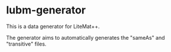 # lubm-generator

This is a data generator for LiteMat++.

The generator aims to automatically generates the "sameAs" and "transitive" files.
